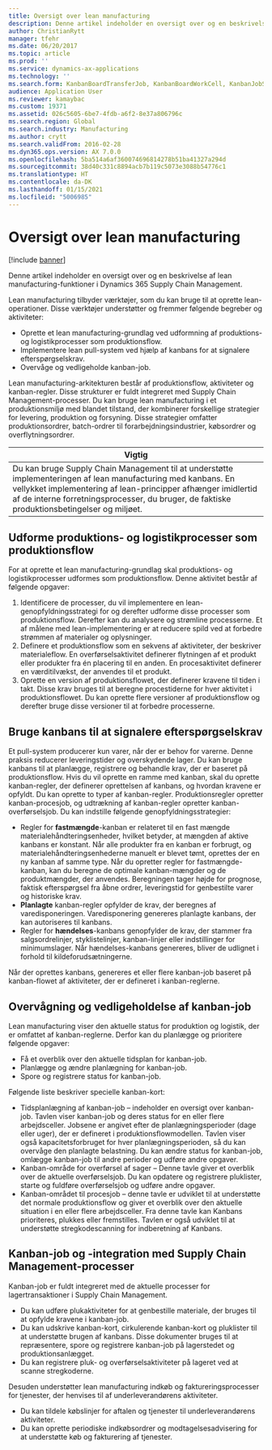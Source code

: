 ```yaml
---
title: Oversigt over lean manufacturing
description: Denne artikel indeholder en oversigt over og en beskrivelse af lean manufacturing-funktioner i Dynamics 365 Supply Chain Management.
author: ChristianRytt
manager: tfehr
ms.date: 06/20/2017
ms.topic: article
ms.prod: ''
ms.service: dynamics-ax-applications
ms.technology: ''
ms.search.form: KanbanBoardTransferJob, KanbanBoardWorkCell, KanbanJobSchedulingListPage, LeanProductionFlow, Kanban, KanbanQuantityOverview, KanbanAssignCard, KanbanCirculatingCards, KanbanRules, WHSKanbanWaveTableManagePickingListPool
audience: Application User
ms.reviewer: kamaybac
ms.custom: 19371
ms.assetid: 026c5605-6be7-4fdb-a6f2-8e37a806796c
ms.search.region: Global
ms.search.industry: Manufacturing
ms.author: crytt
ms.search.validFrom: 2016-02-28
ms.dyn365.ops.version: AX 7.0.0
ms.openlocfilehash: 5ba514a6af360074696814278b51ba41327a294d
ms.sourcegitcommit: 38d40c331c8894acb7b119c5073e3088b54776c1
ms.translationtype: HT
ms.contentlocale: da-DK
ms.lasthandoff: 01/15/2021
ms.locfileid: "5006985"
---
```

# <a name="lean-manufacturing-overview"></a>Oversigt over lean manufacturing

[!include [banner](../includes/banner.md)]

Denne artikel indeholder en oversigt over og en beskrivelse af lean manufacturing-funktioner i Dynamics 365 Supply Chain Management.

Lean manufacturing tilbyder værktøjer, som du kan bruge til at oprette lean-operationer. Disse værktøjer understøtter og fremmer følgende begreber og aktiviteter:
-   Oprette et lean manufacturing-grundlag ved udformning af produktions- og logistikprocesser som produktionsflow.
-   Implementere lean pull-system ved hjælp af kanbans for at signalere efterspørgselskrav.
-   Overvåge og vedligeholde kanban-job.

Lean manufacturing-arkitekturen består af produktionsflow, aktiviteter og kanban-regler. Disse strukturer er fuldt integreret med Supply Chain Management-processer. Du kan bruge lean manufacturing i et produktionsmiljø med blandet tilstand, der kombinerer forskellige strategier for levering, produktion og forsyning. Disse strategier omfatter produktionsordrer, batch-ordrer til forarbejdningsindustrier, købsordrer og overflytningsordrer.

| **Vigtig**                                                                                                                                                                                                                                                                |
|------------------------------------------------------------------------------------------------------------------------------------------------------------------------------------------------------------------------------------------------------------------------------|
| Du kan bruge Supply Chain Management til at understøtte implementeringen af lean manufacturing med kanbans. En vellykket implementering af lean-principper afhænger imidlertid af de interne forretningsprocesser, du bruger, de faktiske produktionsbetingelser og miljøet. |

## <a name="modeling-manufacturing-and-logistics-processes-as-production-flows"></a>Udforme produktions- og logistikprocesser som produktionsflow
For at oprette et lean manufacturing-grundlag skal produktions- og logistikprocesser udformes som produktionsflow. Denne aktivitet består af følgende opgaver:
1.  Identificere de processer, du vil implementere en lean-genopfyldningsstrategi for og derefter udforme disse processer som produktionsflow. Derefter kan du analysere og strømline processerne. Et af målene med lean-implementering er at reducere spild ved at forbedre strømmen af materialer og oplysninger.
2.  Definere et produktionsflow som en sekvens af aktiviteter, der beskriver materialeflow. En overførselsaktivitet definerer flytningen af et produkt eller produkter fra én placering til en anden. En procesaktivitet definerer en værditilvækst, der anvendes til et produkt.
3.  Oprette en version af produktionsflowet, der definerer kravene til tiden i takt. Disse krav bruges til at beregne procestiderne for hver aktivitet i produktionsflowet. Du kan oprette flere versioner af produktionsflow og derefter bruge disse versioner til at forbedre processerne.

## <a name="using-kanbans-to-signal-demand-requirements"></a>Bruge kanbans til at signalere efterspørgselskrav
Et pull-system producerer kun varer, når der er behov for varerne. Denne praksis reducerer leveringstider og overskydende lager. Du kan bruge kanbans til at planlægge, registrere og behandle krav, der er baseret på produktionsflow. Hvis du vil oprette en ramme med kanban, skal du oprette kanban-regler, der definerer oprettelsen af kanbans, og hvordan kravene er opfyldt. Du kan oprette to typer af kanban-regler. Produktionsregler opretter kanban-procesjob, og udtrækning af kanban-regler opretter kanban-overførselsjob. Du kan indstille følgende genopfyldningsstrategier:
-   Regler for **fastmængde**-kanban er relateret til en fast mængde materialehåndteringsenheder, hvilket betyder, at mængden af aktive kanbans er konstant. Når alle produkter fra en kanban er forbrugt, og materialehåndteringsenhederne manuelt er blevet tømt, oprettes der en ny kanban af samme type. Når du opretter regler for fastmængde-kanban, kan du beregne de optimale kanban-mængder og de produktmængder, der anvendes. Beregningen tager højde for prognose, faktisk efterspørgsel fra åbne ordrer, leveringstid for genbestilte varer og historiske krav.
-   **Planlagte** kanban-regler opfylder de krav, der beregnes af varedisponeringen. Varedisponering genereres planlagte kanbans, der kan autoriseres til kanbans.
-   Regler for **hændelses**-kanbans genopfylder de krav, der stammer fra salgsordrelinjer, styklistelinjer, kanban-linjer eller indstillinger for minimumslager. Når hændelses-kanbans genereres, bliver de udlignet i forhold til kildeforudsætningerne.

Når der oprettes kanbans, genereres et eller flere kanban-job baseret på kanban-flowet af aktiviteter, der er defineret i kanban-reglerne.

## <a name="monitoring-and-maintaining-kanban-jobs"></a>Overvågning og vedligeholdelse af kanban-job
Lean manufacturing viser den aktuelle status for produktion og logistik, der er omfattet af kanban-reglerne. Derfor kan du planlægge og prioritere følgende opgaver:

-   Få et overblik over den aktuelle tidsplan for kanban-job.
-   Planlægge og ændre planlægning for kanban-job.
-   Spore og registrere status for kanban-job.

Følgende liste beskriver specielle kanban-kort:
-   Tidsplanlægning af kanban-job – indeholder en oversigt over kanban-job. Tavlen viser kanban-job og deres status for en eller flere arbejdsceller. Jobsene er angivet efter de planlægningsperioder (dage eller uger), der er defineret i produktionsflowmodellen. Tavlen viser også kapacitetsforbruget for hver planlægningsperioden, så du kan overvåge den planlagte belastning. Du kan ændre status for kanban-job, omlægge kanban-job til andre perioder og udføre andre opgaver.
-   Kanban-område for overførsel af sager – Denne tavle giver et overblik over de aktuelle overførselsjob. Du kan opdatere og registrere pluklister, starte og fuldføre overførselsjob og udføre andre opgaver.
-   Kanban-området til procesjob – denne tavle er udviklet til at understøtte det normale produktionsflow og giver et overblik over den aktuelle situation i en eller flere arbejdsceller. Fra denne tavle kan Kanbans prioriteres, plukkes eller fremstilles. Tavlen er også udviklet til at understøtte stregkodescanning for indberetning af Kanbans.

## <a name="kanban-jobs-and-integration-with-supply-chain-management-processes"></a>Kanban-job og -integration med Supply Chain Management-processer
Kanban-job er fuldt integreret med de aktuelle processer for lagertransaktioner i Supply Chain Management.
-   Du kan udføre plukaktiviteter for at genbestille materiale, der bruges til at opfylde kravene i kanban-job.
-   Du kan udskrive kanban-kort, cirkulerende kanban-kort og pluklister til at understøtte brugen af kanbans. Disse dokumenter bruges til at repræsentere, spore og registrere kanban-job på lagerstedet og produktionsanlægget.
-   Du kan registrere pluk- og overførselsaktiviteter på lageret ved at scanne stregkoderne.

Desuden understøtter lean manufacturing indkøb og faktureringsprocesser for tjenester, der henvises til af underleverandørens aktiviteter.
-   Du kan tildele købslinjer for aftalen og tjenester til underleverandørens aktiviteter.
-   Du kan oprette periodiske indkøbsordrer og modtagelsesadvisering for at understøtte køb og fakturering af tjenester.





